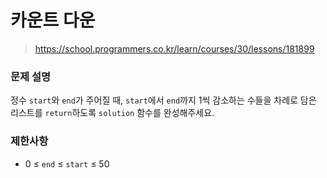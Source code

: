 # 카운트 다운

> https://school.programmers.co.kr/learn/courses/30/lessons/181899

### 문제 설명

정수 `start`와 `end`가 주어질 때, `start`에서 `end`까지 1씩 감소하는 수들을 차례로 담은 리스트를 `return`하도록 `solution` 함수를 완성해주세요.

### 제한사항

- 0 ≤ `end` ≤ `start` ≤ 50
